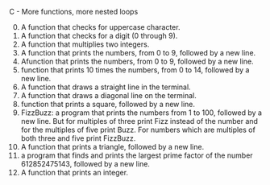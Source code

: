 C - More functions, more nested loops

0. A function that checks for uppercase character.
1. A function that checks for a digit (0 through 9).
2. A function that multiplies two integers.
3. A function that prints the numbers, from 0 to 9, followed by a new line.
4. Afunction that prints the numbers, from 0 to 9, followed by a new line.
5. function that prints 10 times the numbers, from 0 to 14, followed by a new line.
6. A function that draws a straight line in the terminal.
7. A function that draws a diagonal line on the terminal.
8. function that prints a square, followed by a new line.
9. FizzBuzz: a program that prints the numbers from 1 to 100, followed by a new line. But for multiples of three print Fizz instead of the number and for the multiples of five print Buzz. For numbers which are multiples of both three and five print FizzBuzz.
10. A function that prints a triangle, followed by a new line.
11.  a program that finds and prints the largest prime factor of the number 612852475143, followed by a new line.
12. A  function that prints an integer.
